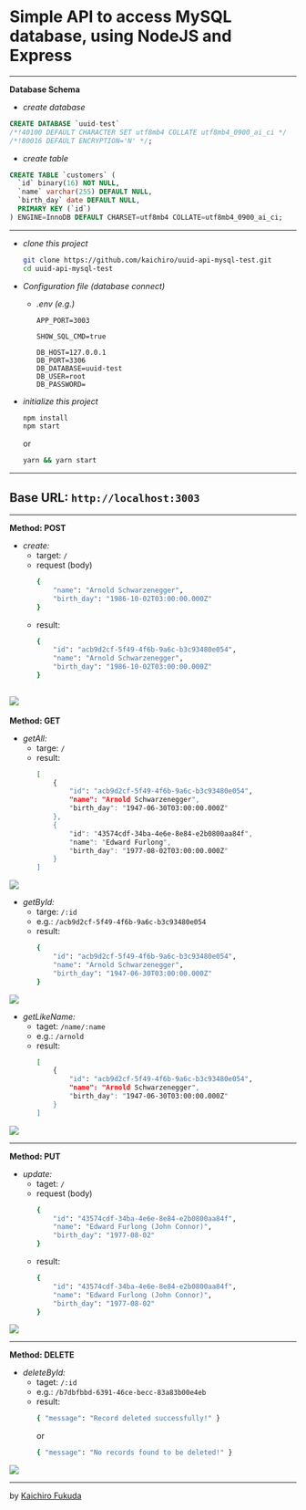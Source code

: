 # Simple API to access MySQL database, using NodeJS and Express

---

**Database Schema**

* *create database* 

```sql
CREATE DATABASE `uuid-test` 
/*!40100 DEFAULT CHARACTER SET utf8mb4 COLLATE utf8mb4_0900_ai_ci */ 
/*!80016 DEFAULT ENCRYPTION='N' */;
```

* *create table* 

```sql
CREATE TABLE `customers` (
  `id` binary(16) NOT NULL,
  `name` varchar(255) DEFAULT NULL,
  `birth_day` date DEFAULT NULL,
  PRIMARY KEY (`id`)
) ENGINE=InnoDB DEFAULT CHARSET=utf8mb4 COLLATE=utf8mb4_0900_ai_ci;
```

---

* *clone this project*
    ```sh
    git clone https://github.com/kaichiro/uuid-api-mysql-test.git
    cd uuid-api-mysql-test
    ```

* *Configuration file (database connect)*
  * *.env (e.g.)*
    ```
    APP_PORT=3003

    SHOW_SQL_CMD=true

    DB_HOST=127.0.0.1
    DB_PORT=3306
    DB_DATABASE=uuid-test
    DB_USER=root
    DB_PASSWORD=
    ```

* *initialize this project*
    ```sh
    npm install
    npm start
    ```
    or
    ```sh
    yarn && yarn start
    ```

---

## Base URL: `http://localhost:3003`

---

**Method: POST**

* *create:* 
  * target: `/`
  * request (body)
    ```sh
    {
        "name": "Arnold Schwarzenegger",
        "birth_day": "1986-10-02T03:00:00.000Z"
    }
    ```
  * result:
    ```sh
    {
        "id": "acb9d2cf-5f49-4f6b-9a6c-b3c93480e054",
        "name": "Arnold Schwarzenegger",
        "birth_day": "1986-10-02T03:00:00.000Z"
    }
    ```
![](./videos/create.gif)
---

**Method: GET**

* *getAll:*
  * targe: `/`
  * result:
    ```sh
    [
        {
            "id": "acb9d2cf-5f49-4f6b-9a6c-b3c93480e054",
            "name": "Arnold Schwarzenegger",
            "birth_day": "1947-06-30T03:00:00.000Z"
        },
        {
            "id": "43574cdf-34ba-4e6e-8e84-e2b0800aa84f",
            "name": "Edward Furlong",
            "birth_day": "1977-08-02T03:00:00.000Z"
        }
    ]
    ```
![](./videos/getAll.gif)
* *getById:* 
  * targe: `/:id`
  * e.g.: `/acb9d2cf-5f49-4f6b-9a6c-b3c93480e054`
  * result:
    ```sh
    {
        "id": "acb9d2cf-5f49-4f6b-9a6c-b3c93480e054",
        "name": "Arnold Schwarzenegger",
        "birth_day": "1947-06-30T03:00:00.000Z"
    }
    ```
![](videos/getById.gif)
* *getLikeName:* 
  * taget: `/name/:name`
  * e.g.: `/arnold`
  * result:
    ```sh
    [
        {
            "id": "acb9d2cf-5f49-4f6b-9a6c-b3c93480e054",
            "name": "Arnold Schwarzenegger",
            "birth_day": "1947-06-30T03:00:00.000Z"
        }
    ]
    ```
![](./videos/getLikeName.gif)

---

**Method: PUT**

* *update:*
  * taget: `/`
  * request (body)
    ```sh
    {
        "id": "43574cdf-34ba-4e6e-8e84-e2b0800aa84f",
        "name": "Edward Furlong (John Connor)",
        "birth_day": "1977-08-02"
    }
    ```
  * result:
    ```sh
    {
        "id": "43574cdf-34ba-4e6e-8e84-e2b0800aa84f",
        "name": "Edward Furlong (John Connor)",
        "birth_day": "1977-08-02"
    }
    ```
![](./videos/update.gif)

---

**Method: DELETE**

* *deleteById:*
  * taget: `/:id`
  * e.g.: `/b7dbfbbd-6391-46ce-becc-83a83b00e4eb`
  * result:
    ```sh
    { "message": "Record deleted successfully!" }
    ```
    or
    ```sh
    { "message": "No records found to be deleted!" }
    ```
![](./videos/deleteById.gif)

---
by [Kaichiro Fukuda](https://github.com/kaichiro)
